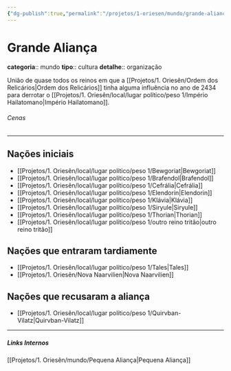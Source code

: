 ```yaml
---
{"dg-publish":true,"permalink":"/projetos/1-oriesen/mundo/grande-alianca/","dgHomeLink":true,"dgPassFrontmatter":false}
---
```



# Grande Aliança
**categoria**:: mundo
**tipo**:: cultura
**detalhe**:: organização

União de quase todos os reinos em que a [[Projetos/1. Oriesên/Ordem dos Relicários|Ordem dos Relicários]] tinha alguma influência no ano de 2434 para derrotar o [[Projetos/1. Oriesên/local/lugar político/peso 1/Império Hailatomano|Império Hailatomano]].

###### Cenas



---
## Nações iniciais
- [[Projetos/1. Oriesên/local/lugar político/peso 1/Bewgoriat|Bewgoriat]]
- [[Projetos/1. Oriesên/local/lugar político/peso 1/Brafendol|Brafendol]]
- [[Projetos/1. Oriesên/local/lugar político/peso 1/Cefrália|Cefrália]]
- [[Projetos/1. Oriesên/local/lugar político/peso 1/Elendorin|Elendorin]]
- [[Projetos/1. Oriesên/local/lugar político/peso 1/Klávia|Klávia]]
- [[Projetos/1. Oriesên/local/lugar político/peso 1/Siryule|Siryule]]
- [[Projetos/1. Oriesên/local/lugar político/peso 1/Thorian|Thorian]]
- [[Projetos/1. Oriesên/local/lugar político/peso 1/outro reino tritão|outro reino tritão]]


## Nações que entraram tardiamente
- [[Projetos/1. Oriesên/local/lugar político/peso 1/Tales|Tales]]
- [[Projetos/1. Oriesên/Nova Naarvilien|Nova Naarvilien]]


## Nações que recusaram a aliança
- [[Projetos/1. Oriesên/local/lugar político/peso 1/Quirvban-Vilatz|Quirvban-Vilatz]]


---
##### Links Internos
[[Projetos/1. Oriesên/mundo/Pequena Aliança|Pequena Aliança]]